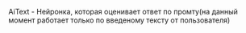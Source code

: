 AiText - Нейронка, которая оценивает ответ по промту(на данный момент работает только по введеному тексту от пользователя)
